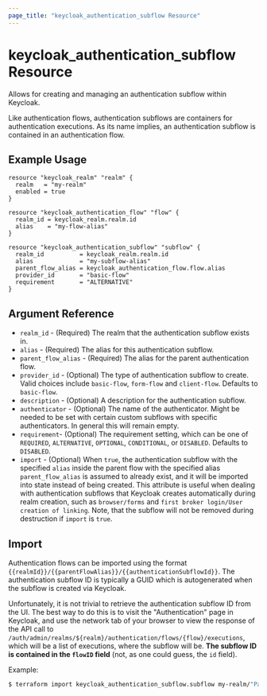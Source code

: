 ```yaml
---
page_title: "keycloak_authentication_subflow Resource"
---
```


# keycloak\_authentication\_subflow Resource

Allows for creating and managing an authentication subflow within Keycloak.

Like authentication flows, authentication subflows are containers for authentication executions.
As its name implies, an authentication subflow is contained in an authentication flow.

## Example Usage

```hcl
resource "keycloak_realm" "realm" {
  realm   = "my-realm"
  enabled = true
}

resource "keycloak_authentication_flow" "flow" {
  realm_id = keycloak_realm.realm.id
  alias    = "my-flow-alias"
}

resource "keycloak_authentication_subflow" "subflow" {
  realm_id          = keycloak_realm.realm.id
  alias             = "my-subflow-alias"
  parent_flow_alias = keycloak_authentication_flow.flow.alias
  provider_id       = "basic-flow"
  requirement       = "ALTERNATIVE"
}
```

## Argument Reference

- `realm_id` - (Required) The realm that the authentication subflow exists in.
- `alias` - (Required) The alias for this authentication subflow.
- `parent_flow_alias` - (Required) The alias for the parent authentication flow.
- `provider_id` - (Optional) The type of authentication subflow to create. Valid choices include `basic-flow`, `form-flow`
and `client-flow`. Defaults to `basic-flow`.
- `description` - (Optional) A description for the authentication subflow.
- `authenticator` - (Optional) The name of the authenticator. Might be needed to be set with certain custom subflows with specific
authenticators. In general this will remain empty.
- `requirement`- (Optional) The requirement setting, which can be one of `REQUIRED`, `ALTERNATIVE`, `OPTIONAL`, `CONDITIONAL`,
or `DISABLED`. Defaults to `DISABLED`.
- `import` - (Optional) When `true`, the authentication subflow with the specified `alias` inside the parent flow with the specified alias `parent_flow_alias` is assumed to already exist, and it will be imported into state instead of being created. This attribute is useful when dealing with authentication subflows that Keycloak creates automatically during realm creation, such as `browser/forms` and `first broker login/User creation of linking`. Note, that the subflow will not be removed during destruction if `import` is `true`.

## Import

Authentication flows can be imported using the format `{{realmId}}/{{parentFlowAlias}}/{{authenticationSubflowId}}`.
The authentication subflow ID is typically a GUID which is autogenerated when the subflow is created via Keycloak.

Unfortunately, it is not trivial to retrieve the authentication subflow ID from the UI. The best way to do this is to visit the
"Authentication" page in Keycloak, and use the network tab of your browser to view the response of the API call to
`/auth/admin/realms/${realm}/authentication/flows/{flow}/executions`, which will be a list of executions, where the subflow will be.
__The subflow ID is contained in the `flowID` field__ (not, as one could guess, the `id` field).

Example:

```bash
$ terraform import keycloak_authentication_subflow.subflow my-realm/"Parent Flow"/3bad1172-bb5c-4a77-9615-c2606eb03081
```
